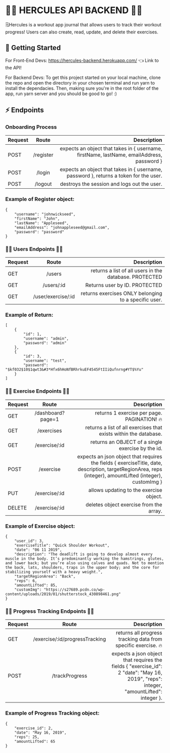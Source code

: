 # 🏋️‍♂️ HERCULES API BACKEND  🏋️‍♀️

🗒Hercules is a workout app journal that allows users to track their workout progress! Users can also create, read, update, and delete their exercises.

## 🏁 Getting Started

For Front-End Devs: https://hercules-backend.herokuapp.com/ 👈 Link to the API!

For Backend Devs: To get this project started on your local machine, clone the repo and open the directory in your chosen terminal and run yarn to install the dependacies. Then, making sure you're in the root folder of the app, run yarn server and you should be good to go! :)


## ⚡️  Endpoints

### Onboarding Process

| Request        | Route           | Description  |
| ------------- |:-------------:| -----:|
| POST      | /register | expects an object that takes in { username, firstName, lastName, emailAddress, password } |
| POST      | /login | expects an object that takes in { username, password }, returns a token for the user. |
| POST      | /logout | destroys the session and logs out the user. |

### Example of Register object:

```
{
    "username": "johnwickseed",
    "firstName": "John",
    "lastName": "Appleseed",
    "emailAddress": "johnappleseed@gmail.com",
    "password": "password"
}
```

### 👩‍💻 Users Endpoints 👨‍💻

| Request        | Route           | Description  |
| ------------- |:-------------:| -----:|
| GET      | /users | returns a list of all users in the database. PROTECTED |
| GET      | /users/:id | Returns user by ID. PROTECTED |
| GET      | /user/exercise/:id | returns exercises ONLY belonging to a specific user. |

### Example of Return:

```
[
    {
        "id": 1,
        "username": "admin",
        "password": "admin"
    },
    {
        "id": 3,
        "username": "test",
        "password": "$kf032$10$1qwt3&#3*Hfx6hHoNfBRhrkuEF4545FtIIiQufnrng#YT$%Yu"
    }
]
```

### 🏃‍♀️ Exercise Endpoints 🏋️‍♀️


| Request        | Route           | Description  |
| ------------- |:-------------:| -----:|
| GET      | /dashboard?page=1 | returns 1 exercise per page. PAGINATION! 🔥 |
| GET      | /exercises | returns a list of all exercises that exists within the database. |
| GET      | /exercise/:id | returns an OBJECT of a single exercise by the id. |
| POST      | /exercise| expects an json object that requires the fields { exerciseTitle, date, description, targetRegionArea, reps (integer), amountLifted (integer), customImg } |
| PUT      | /exercise/:id | allows updating to the exercise object. |
| DELETE      | /exercise/:id | deletes object exercise from the array. |

### Example of Exercise object:

```
{
    "user_id": 3,
    "exerciseTitle": "Quick Shoulder Workout",
    "date": "06 11 2019",
    "description": "The deadlift is going to develop almost every muscle in the body. It’s predominantly working the hamstrings, glutes, and lower back; but you’re also using calves and quads. Not to mention the back, lats, shoulders, traps in the upper body; and the core for stabilizing yourself with a heavy weight.",
    "targetRegionArea": "Back",
    "reps": 6,
    "amountLifted": 85,
    "customImg": "https://s27689.pcdn.co/wp-content/uploads/2019/01/shutterstock_430898461.png"
}
```

### 🏃‍♀️ Progress Tracking Endpoints 🏋️‍♀️


| Request        | Route           | Description  |
| ------------- |:-------------:| -----:|
| GET      | /exercise/:id/progressTracking | returns all progress tracking data from specific exercise. 🔥 |
| POST      | /trackProgress | expects a json object that requires the fields {  "exercise_id": 2 "date": "May 16, 2019", "reps": integer, "amountLifted": integer }. |

### Example of Progress Tracking object:

```
{
    "exercise_id": 2,
    "date": "May 16, 2019",
    "reps": 25,
    "amountLifted": 65
}
```
